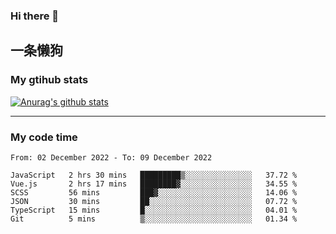 ### Hi there 👋

## 一条懒狗
<!--
**kiss-me-quickly/kiss-me-quickly** is a ✨ _special_ ✨ repository because its `README.md` (this file) appears on your GitHub profile.

Here are some ideas to get you started:

- 🔭 I’m currently working on ...
- 🌱 I’m currently learning ...
- 👯 I’m looking to collaborate on ...
- 🤔 I’m looking for help with ...
- 💬 Ask me about ...
- 📫 How to reach me: ...
- 😄 Pronouns: ...
- ⚡ Fun fact: ...
-->


### My gtihub stats

[![Anurag's github stats](https://github-readme-stats.vercel.app/api?username=kiss-me-quickly)](https://github.com/anuraghazra/github-readme-stats)

***

### My code time

<!--START_SECTION:waka-->

```text
From: 02 December 2022 - To: 09 December 2022

JavaScript   2 hrs 30 mins   █████████▒░░░░░░░░░░░░░░░   37.72 %
Vue.js       2 hrs 17 mins   ████████▓░░░░░░░░░░░░░░░░   34.55 %
SCSS         56 mins         ███▓░░░░░░░░░░░░░░░░░░░░░   14.06 %
JSON         30 mins         ██░░░░░░░░░░░░░░░░░░░░░░░   07.72 %
TypeScript   15 mins         █░░░░░░░░░░░░░░░░░░░░░░░░   04.01 %
Git          5 mins          ▒░░░░░░░░░░░░░░░░░░░░░░░░   01.34 %
```

<!--END_SECTION:waka-->
